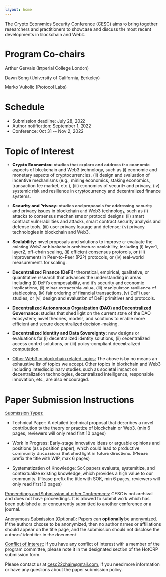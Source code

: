 ```yaml
---
layout: home
---
```


The Crypto Economics Security Conference (CESC) aims to bring together researchers and practitioners to showcase and discuss the most recent developments in blockchain and Web3.

# Program Co-chairs

Arthur Gervais (Imperial College London)

Dawn Song (University of California, Berkeley)

Marko Vukolic (Protocol Labs)

# Schedule

- Submission deadline: July 28, 2022
- Author notification: September 1, 2022
- Conference: Oct 31 -- Nov 2, 2022

# Topic of Interest

- **Crypto Economics:** studies that explore and address the economic aspects of  blockchain and Web3 technology, such as (i) economic and monetary aspects of cryptocurrencies, (ii) design and evaluation of incentive mechanisms (e.g., mining economics, staking economics, transaction fee market,  etc.), (iii) economics of security and privacy, (iv) systemic risk and resilience in cryptocurrency and decentralized finance systems.

- **Security and Privacy:** studies and proposals for addressing security and privacy issues in blockchain and Web3 technology, such as (i) attacks to consensus mechanisms or protocol designs, (ii) smart contract vulnerabilities and attacks, smart contract security analysis and defense tools;  (iii) user privacy leakage and defense; (iv) privacy technologies in blockchain and Web3.

- **Scalability:** novel proposals and solutions to improve or evaluate the existing Web3 or blockchain architecture scalability, including (i) layer1, layer2, off-chain scaling, (ii) efficient consensus protocols, or (iii) improvements in Peer-to-Peer (P2P) protocols, or (iv) real-world measurements for scaling.

- **Decentralized Finance (DeFi):** theoretical, empirical, qualitative, or quantitative research that advances the understanding in areas including (i) DeFi’s composability, and it’s security and economic implications, (ii) miner extractable value, (iii) manipulation resilience of stablecoins, (iv) fair ordering of financial transactions, (v) DeFi user studies, or (vi) design and evaluation of DeFi primitives and protocols.

- **Decentralized Autonomous Organization (DAO) and Decentralized Governance:** studies that shed light on the current state of the DAO ecosystem; novel theories, models, and solutions to enable more efficient and secure decentralized decision-making.

- **Decentralized Identity and Data Sovereignty:** new designs or evaluations for (i) decentralized identity solutions, (ii) decentralized access control solutions, or (iii) policy-compliant decentralized computation.

- <ins>Other Web3 or blockchain related topics:</ins> The above is by no means an exhaustive list of topics we accept. Other topics in blockchain and Web3 including interdisciplinary studies, such as societal impact on decentralization technologies, decentralized intelligence, responsible innovation, etc., are also encouraged.

# Paper Submission Instructions

<ins>Submission Types:</ins>

- Technical Paper: A detailed technical proposal that describes a novel contribution to the theory or practice of blockchain or Web3. (min 6 pages, reviewers will only read first 10 pages)

- Work In Progress: Early-stage innovative ideas or arguable opinions and positions (as a position paper), which could lead to productive community discussions that shed light in future directions. (Please prefix the title with WIP, max 6 pages)

- Systematization of Knowledge: SoK papers evaluate, systemitize, and contextualize existing knowledge, which provides a high value to our community. (Please prefix the title with SOK, min 6 pages, reviewers will only read first 10 pages)

<ins>Proceedings and Submission at other Conferences:</ins> CESC is not archival and does not have proceedings. It is allowed to submit work which has been published at or concurrently submitted to another conference or a journal.

<ins>Anonymous Submission (Optional):</ins> Papers can **optionally** be anonymized. If the authors choose to be anonymized, then no author names or affiliations should appear on the title page, and the submission should not disclose the authors' identities in the document.

<ins>Conflict of Interest:</ins> If you have any conflict of interest with a member of the program committee, please note it in the designated section of the HotCRP submission form.

Please contact us at [cesc22chair@gmail.com](mailto:cesc22chair@gmail.com), if you need more information or have any questions about the paper submission policy.